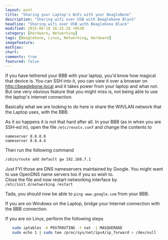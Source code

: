 ```yaml
---
layout: post
title: "Sharing your Laptop's WiFi with your BeagleBone"
description: "Sharing wifi over USB with Beaglebone Black"
headline: "Sharing wifi over USB with Beaglebone Black"
modified: 2015-09-18 16:35:28 +0530
category: [Hardware, Networking]
tags: [Beaglebone, Linux, Networking, Hardware]
imagefeature: 
mathjax: 
chart: 
comments: true
featured: false
---
```


If you have tethered your BBB with your laptop, you'd know how magical that device is. You can SSH into it, you can view it over a browser on http://beaglebone.local and it takes power from your laptop and what not. But one very obvious feature that you might miss is, not being able to use the laptop's internet connection. 

Basically what we are looking to do here is share the Wifi/LAN network that the Laptop uses, with the BBB. 

As it so happens it is not that hard after all. In your BBB (as in when you are SSH-ed in), open the file `/etc/resolv.conf` and change the contents to 

```
nameserver 8.8.8.8
nameserver 8.8.4.4
```

Then run the following command

```bash
/sbin/route add default gw 192.168.7.1
```

Just FYI those are DNS nameservers maintained by Google. You might want to use OpenDNS name servers too if you so wish to.  
Close the file and now restart networking interface by  
`/etc/init.d/networking restart`

Tada, you should now be able to `ping www.google.com` from your BBB. 

If you are on Windows on the Laptop, bridge your Internet connection with the BBB connection. 

If you are on Linux, perform the following steps

```bash
   sudo iptables -A POSTROUTING -t nat -j MASQUERADE
   sudo echo 1 | sudo tee /proc/sys/net/ipv4/ip_forward > /dev/null
```
